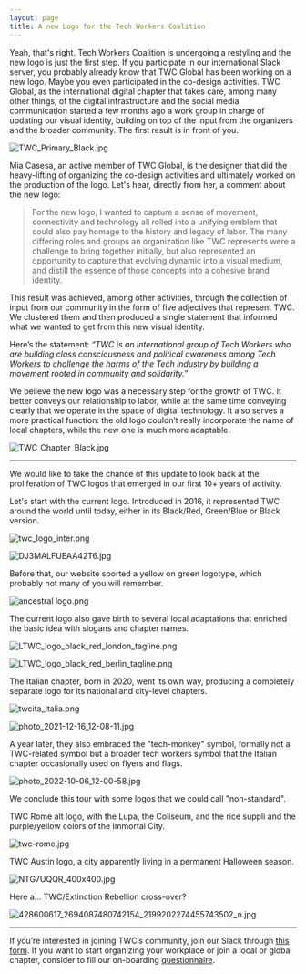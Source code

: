 ```yaml
---
layout: page
title: A new Logo for the Tech Workers Coalition
---
```


Yeah, that's right. Tech Workers Coalition is undergoing a restyling and the new logo is just the first step. If you participate in our international Slack server, you probably already know that TWC Global has been working on a new logo. Maybe you even participated in the co-design activities. TWC Global, as the international digital chapter that takes care, among many other things, of the digital infrastructure and the social media communication started a few months ago a work group in charge of updating our visual identity, building on top of the input from the organizers and the broader community. The first result is in front of you.

![TWC_Primary_Black.jpg](/assets/img/logo_article/TWC_Primary_Black.jpg)

Mia Casesa, an active member of TWC Global, is the designer that did the heavy-lifting of organizing the co-design activities and ultimately worked on the production of the logo. Let's hear, directly from her, a comment about the new logo:

> For the new logo, I wanted to capture a sense of movement, connectivity and technology all rolled into a unifying emblem that could also pay homage to the history and legacy of labor. The many differing roles and groups an organization like TWC represents were a challenge to bring together initially, but also represented an opportunity to capture that evolving dynamic into a visual medium, and distill the essence of those concepts into a cohesive brand identity.

This result was achieved, among other activities, through the collection of input from our community in the form of five adjectives that represent TWC. We clustered them and then produced a single statement that informed what we wanted to get from this new visual identity. 

Here’s the statement: *“TWC is an international group of Tech Workers who are building class consciousness and political awareness among Tech Workers to challenge the harms of the Tech industry by building a movement rooted in community and solidarity.”*

We believe the new logo was a necessary step for the growth of TWC. It better conveys our relationship to labor, while at the same time conveying clearly that we operate in the space of digital technology. It also serves a more practical function: the old logo couldn’t really incorporate the name of local chapters, while the new one is much more adaptable.

![TWC_Chapter_Black.jpg](/assets/img/logo_article/TWC_Chapter_Black.jpg)

---

We would like to take the chance of this update to look back at the proliferation of TWC logos that emerged in our first 10+ years of activity.

Let's start with the current logo. Introduced in 2016, it represented TWC around the world until today, either in its Black/Red, Green/Blue or Black version.

![twc_logo_inter.png](/assets/img/logo_article/twc_logo_inter.png)

![DJ3MALFUEAA42T6.jpg](/assets/img/logo_article/1b151cf2-dc24-4d99-9111-5bda2f3e0751.png)

Before that, our website sported a yellow on green logotype, which probably not many of you will remember.

![ancestral logo.png](/assets/img/logo_article/ancestral_logo.png)

The current logo also gave birth to several local adaptations that enriched the basic idea with slogans and chapter names.

![LTWC_logo_black_red_london_tagline.png](/assets/img/logo_article/LTWC_logo_black_red_london_tagline.png)

![LTWC_logo_black_red_berlin_tagline.png](/assets/img/logo_article/LTWC_logo_black_red_berlin_tagline.png)

The Italian chapter, born in 2020, went its own way, producing a completely separate logo for its national and city-level chapters.

![twcita_italia.png](/assets/img/logo_article/e3ca9a11-1f55-41cf-a8d4-c2d52d3a1365.png)

![photo_2021-12-16_12-08-11.jpg](/assets/img/logo_article/photo_2021-12-16_12-08-11.jpg)

A year later, they also embraced the "tech-monkey" symbol, formally not a TWC-related symbol but a broader tech workers symbol that the Italian chapter occasionally used on flyers and flags.

![photo_2022-10-06_12-00-58.jpg](/assets/img/logo_article/photo_2022-10-06_12-00-58.jpg)

We conclude this tour with some logos that we could call "non-standard".

TWC Rome alt logo, with the Lupa, the Coliseum, and the rice supplì and the purple/yellow colors of the Immortal City.

![twc-rome.jpg](/assets/img/logo_article/twc-rome.jpg)

TWC Austin logo, a city apparently living in a permanent Halloween season.

![NTG7UQQR_400x400.jpg](/assets/img/logo_article/NTG7UQQR_400x400.jpg)

Here a… TWC/Extinction Rebellion cross-over?

![428600617_2694087480742154_2199202274455743502_n.jpg](/assets/img/logo_article/428600617_2694087480742154_2199202274455743502_n.jpg)

---

If you’re interested in joining TWC’s community, join our Slack through [this form](/assets/img/logo_article/https://techworkerscoalition.org/subscribe/). If you want to start organizing your workplace or join a local or global chapter, consider to fill our on-boarding [questionnaire](/assets/img/logo_article/https://airtable.com/appJrthJnZ1Jc47Lo/pagHm2D1afp1gJMw4/form).
